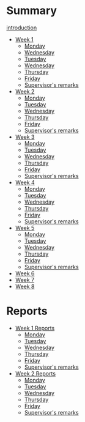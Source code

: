 # Summary

[introduction](introduction.md)


- [Week 1](week_1.md)
  - [Monday](20_06_2022.md)
  - [Wednesday](week_2_wednesday.md)
  - [Tuesday](21_06_2022.md)
  - [Wednesday](22_06_2022.md)
  - [Thursday](23_06_2022.md)
  - [Friday](24_06_2022.md)
  - [Supervisor's remarks](week_1_remarks.md)  
- [Week 2](week_2_outline.md)
  - [Monday](27_06_2022.md)
  - [Tuesday](week_2_tuesday.md)
  - [Wednesday](week_2_wednesday.md)
  - [Thursday](week_2_thursday.md)
  - [Friday](week_2_friday.md)
  - [Supervisor's remarks]()
- [Week 3](week_3_outline.md)
  - [Monday](week_3_monday.md)
  - [Tuesday](week_3_tuesday.md)
  - [Wednesday]()
  - [Thursday]()
  - [Friday]()
  - [Supervisor's remarks]()
- [Week 4]()
  - [Monday]()
  - [Tuesday]()
  - [Wednesday]()
  - [Thursday]()
  - [Friday]()
  - [Supervisor's remarks]()
- [Week 5]()
  - [Monday]()
  - [Tuesday]()
  - [Wednesday]()
  - [Thursday]()
  - [Friday]()
  - [Supervisor's remarks]()
- [Week 6]()
- [Week 7]()
- [Week 8]()

# Reports
- [Week 1 Reports]()
  - [Monday]()
  - [Tuesday](21_06_2022_report.md)
  - [Wednesday](22_06_2022_report.md)
  - [Thursday]()
  - [Friday]()
  - [Supervisor's remarks]()  
- [Week 2 Reports]()
  - [Monday]()
  - [Tuesday](week_2_tuesday_report.md)
  - [Wednesday]()
  - [Thursday]()
  - [Friday]()
  - [Supervisor's remarks]()
